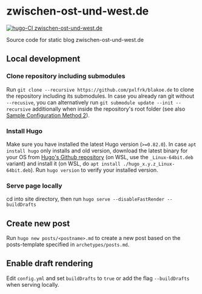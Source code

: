 # zwischen-ost-und-west.de

[![hugo-CI zwischen-ost-und-west.de](https://github.com/pxlfrk/zwischen-ost-und-west.de/actions/workflows/hugo_CI.yml/badge.svg)](https://github.com/pxlfrk/zwischen-ost-und-west.de/actions/workflows/hugo_CI.yml)

Source code for static blog zwischen-ost-und-west.de

## Local development

### Clone repository including submodules
Run `git clone --recursive https://github.com/pxlfrk/blakoe.de` to clone the repository including its submodules.
In case you already ran git without `--recusive`, you can alternatively run `git submodule update --init --recursive` additionally when inside the repository's root folder (see also [Sample Configuration Method 2](https://github.com/adityatelange/hugo-PaperMod/wiki/Installation#sample-configyml)).

### Install Hugo
Make sure you have installed the latest Hugo version (`>=0.82.0`). In case `apt install hugo` only installs and old version, download the latest binary for your OS from [Hugo's Github repository](https://github.com/gohugoio/hugo/releases/latest) (on WSL, use the `_Linux-64bit.deb` variant) and install it (on WSL, do `apt install ./hugo_x.y.z_Linux-64bit.deb`).
Run `hugo version` to verify your installed version.

### Serve page locally
cd into site directory, then run `hugo serve --disableFastRender --buildDrafts`

## Create new post
Run `hugo new posts/<postname>.md` to create a new post based on the posts-template specified in `archetypes/posts.md`.

## Enable draft rendering
Edit `config.yml` and set `buildDrafts` to `true` or add the flag `--buildDrafts` when serving locally.
